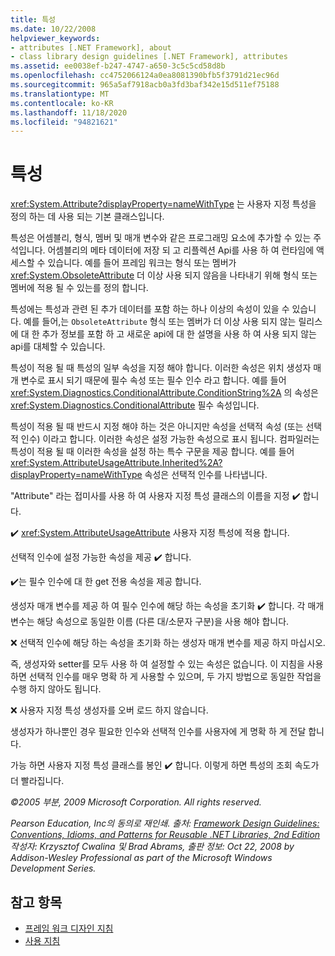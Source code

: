 ```yaml
---
title: 특성
ms.date: 10/22/2008
helpviewer_keywords:
- attributes [.NET Framework], about
- class library design guidelines [.NET Framework], attributes
ms.assetid: ee0038ef-b247-4747-a650-3c5c5cd58d8b
ms.openlocfilehash: cc4752066124a0ea8081390bfb5f3791d21ec96d
ms.sourcegitcommit: 965a5af7918acb0a3fd3baf342e15d511ef75188
ms.translationtype: MT
ms.contentlocale: ko-KR
ms.lasthandoff: 11/18/2020
ms.locfileid: "94821621"
---
```

# <a name="attributes"></a>특성
<xref:System.Attribute?displayProperty=nameWithType> 는 사용자 지정 특성을 정의 하는 데 사용 되는 기본 클래스입니다.

 특성은 어셈블리, 형식, 멤버 및 매개 변수와 같은 프로그래밍 요소에 추가할 수 있는 주석입니다. 어셈블리의 메타 데이터에 저장 되 고 리플렉션 Api를 사용 하 여 런타임에 액세스할 수 있습니다. 예를 들어 프레임 워크는 형식 또는 멤버가 <xref:System.ObsoleteAttribute> 더 이상 사용 되지 않음을 나타내기 위해 형식 또는 멤버에 적용 될 수 있는를 정의 합니다.

 특성에는 특성과 관련 된 추가 데이터를 포함 하는 하나 이상의 속성이 있을 수 있습니다. 예를 들어,는 `ObsoleteAttribute` 형식 또는 멤버가 더 이상 사용 되지 않는 릴리스에 대 한 추가 정보를 포함 하 고 새로운 api에 대 한 설명을 사용 하 여 사용 되지 않는 api를 대체할 수 있습니다.

 특성이 적용 될 때 특성의 일부 속성을 지정 해야 합니다. 이러한 속성은 위치 생성자 매개 변수로 표시 되기 때문에 필수 속성 또는 필수 인수 라고 합니다. 예를 들어 <xref:System.Diagnostics.ConditionalAttribute.ConditionString%2A> 의 속성은 <xref:System.Diagnostics.ConditionalAttribute> 필수 속성입니다.

 특성이 적용 될 때 반드시 지정 해야 하는 것은 아니지만 속성을 선택적 속성 (또는 선택적 인수) 이라고 합니다. 이러한 속성은 설정 가능한 속성으로 표시 됩니다. 컴파일러는 특성이 적용 될 때 이러한 속성을 설정 하는 특수 구문을 제공 합니다. 예를 들어 <xref:System.AttributeUsageAttribute.Inherited%2A?displayProperty=nameWithType> 속성은 선택적 인수를 나타냅니다.

 "Attribute" 라는 접미사를 사용 하 여 사용자 지정 특성 클래스의 이름을 지정 ✔️ 합니다.

 ✔️ <xref:System.AttributeUsageAttribute> 사용자 지정 특성에 적용 합니다.

 선택적 인수에 설정 가능한 속성을 제공 ✔️ 합니다.

 ✔️는 필수 인수에 대 한 get 전용 속성을 제공 합니다.

 생성자 매개 변수를 제공 하 여 필수 인수에 해당 하는 속성을 초기화 ✔️ 합니다. 각 매개 변수는 해당 속성으로 동일한 이름 (다른 대/소문자 구분)을 사용 해야 합니다.

 ❌ 선택적 인수에 해당 하는 속성을 초기화 하는 생성자 매개 변수를 제공 하지 마십시오.

 즉, 생성자와 setter를 모두 사용 하 여 설정할 수 있는 속성은 없습니다. 이 지침을 사용 하면 선택적 인수를 매우 명확 하 게 사용할 수 있으며, 두 가지 방법으로 동일한 작업을 수행 하지 않아도 됩니다.

 ❌ 사용자 지정 특성 생성자를 오버 로드 하지 않습니다.

 생성자가 하나뿐인 경우 필요한 인수와 선택적 인수를 사용자에 게 명확 하 게 전달 합니다.

 가능 하면 사용자 지정 특성 클래스를 봉인 ✔️ 합니다. 이렇게 하면 특성의 조회 속도가 더 빨라집니다.

 *&copy;2005 부분, 2009 Microsoft Corporation. All rights reserved.*

 *Pearson Education, Inc의 동의로 재인쇄. 출처: [Framework Design Guidelines: Conventions, Idioms, and Patterns for Reusable .NET Libraries, 2nd Edition](https://www.informit.com/store/framework-design-guidelines-conventions-idioms-and-9780321545619) 작성자: Krzysztof Cwalina 및 Brad Abrams, 출판 정보: Oct 22, 2008 by Addison-Wesley Professional as part of the Microsoft Windows Development Series.*

## <a name="see-also"></a>참고 항목

- [프레임 워크 디자인 지침](index.md)
- [사용 지침](usage-guidelines.md)
